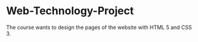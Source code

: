# Web-Technology-Project
The course wants to design the pages of the website with HTML 5 and CSS 3.
